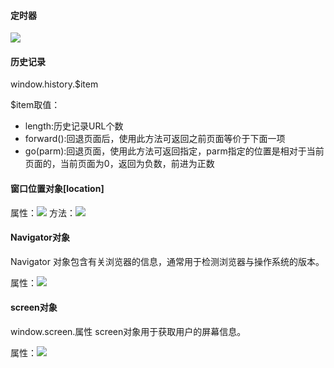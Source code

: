 #### 定时器

![](http://img.mukewang.com/56976e1700014fc504090143.jpg)

#### 历史记录

window.history.$item

$item取值：

- length:历史记录URL个数
- forward():回退页面后，使用此方法可返回之前页面等价于下面一项
- go(parm):回退页面，使用此方法可返回指定，parm指定的位置是相对于当前页面的，当前页面为0，返回为负数，前进为正数

#### 窗口位置对象[location]

属性：![](http://img.mukewang.com/5354b1d00001c4ec06220271.jpg)
方法：![](http://img.mukewang.com/5354b1eb00016a2405170126.jpg)

#### Navigator对象

Navigator 对象包含有关浏览器的信息，通常用于检测浏览器与操作系统的版本。

属性：![](http://img.mukewang.com/5354cff70001428b06880190.jpg)

#### screen对象

window.screen.属性
screen对象用于获取用户的屏幕信息。

属性：![](http://img.mukewang.com/5354d2810001a47706210213.jpg)